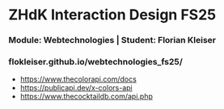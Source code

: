 # ZHdK Interaction Design FS25
<!-- ___ -->

### Module: Webtechnologies | Student: Florian Kleiser

<!-- ___ -->

### flokleiser.github.io/webtechnologies_fs25/

- https://www.thecolorapi.com/docs
- https://publicapi.dev/x-colors-api
- https://www.thecocktaildb.com/api.php

